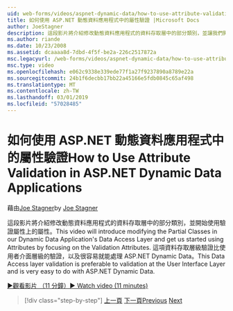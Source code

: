 ```yaml
---
uid: web-forms/videos/aspnet-dynamic-data/how-to-use-attribute-validation-in-aspnet-dynamic-data-applications
title: 如何使用 ASP.NET 動態資料應用程式中的屬性驗證 |Microsoft Docs
author: JoeStagner
description: 這段影片將介紹修改動態資料應用程式的資料存取層中的部分類別，並讓我們開始著手使用屬性焦 o...
ms.author: riande
ms.date: 10/23/2008
ms.assetid: dcaaaa8d-7dbd-4f5f-be2a-226c2517872a
msc.legacyurl: /web-forms/videos/aspnet-dynamic-data/how-to-use-attribute-validation-in-aspnet-dynamic-data-applications
msc.type: video
ms.openlocfilehash: e062c9338e339ede77f1a27f9237890a8789e22a
ms.sourcegitcommit: 24b1f6decbb17bb22a45166e5fdb0845c65af498
ms.translationtype: MT
ms.contentlocale: zh-TW
ms.lasthandoff: 03/01/2019
ms.locfileid: "57028485"
---
```

<a name="how-to-use-attribute-validation-in-aspnet-dynamic-data-applications"></a><span data-ttu-id="0255c-103">如何使用 ASP.NET 動態資料應用程式中的屬性驗證</span><span class="sxs-lookup"><span data-stu-id="0255c-103">How to Use Attribute Validation in ASP.NET Dynamic Data Applications</span></span>
====================
<span data-ttu-id="0255c-104">藉由[Joe Stagner](https://github.com/JoeStagner)</span><span class="sxs-lookup"><span data-stu-id="0255c-104">by [Joe Stagner](https://github.com/JoeStagner)</span></span>

<span data-ttu-id="0255c-105">這段影片將介紹修改動態資料應用程式的資料存取層中的部分類別，並開始使用驗證屬性上的屬性。</span><span class="sxs-lookup"><span data-stu-id="0255c-105">This video will introduce modifying the Partial Classes in our Dynamic Data Application's Data Access Layer and get us started using Attributes by focusing on the Validation Attributes.</span></span> <span data-ttu-id="0255c-106">這項資料存取層級驗證比使用者介面層級的驗證，以及很容易就能處理 ASP.NET Dynamic Data。</span><span class="sxs-lookup"><span data-stu-id="0255c-106">This Data Access layer validation is preferable to validation at the User Interface Layer and is very easy to do with ASP.NET Dynamic Data.</span></span>

[<span data-ttu-id="0255c-107">&#9654;觀看影片 （11 分鐘）</span><span class="sxs-lookup"><span data-stu-id="0255c-107">&#9654; Watch video (11 minutes)</span></span>](https://channel9.msdn.com/Blogs/ASP-NET-Site-Videos/how-to-use-attribute-validation-in-aspnet-dynamic-data-applications)

> [!div class="step-by-step"]
> <span data-ttu-id="0255c-108">[上一頁](how-to-enable-table-specific-routing-in-dynamic-data-applications.md)
> [下一頁](how-to-implement-custom-field-validation-with-imperative-logic-in-vb-or-c.md)</span><span class="sxs-lookup"><span data-stu-id="0255c-108">[Previous](how-to-enable-table-specific-routing-in-dynamic-data-applications.md)
[Next](how-to-implement-custom-field-validation-with-imperative-logic-in-vb-or-c.md)</span></span>
